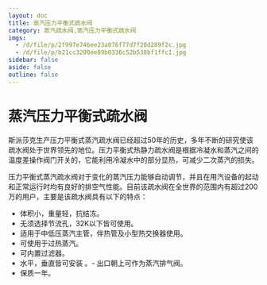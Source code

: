 ```yaml
---
layout: doc
title: 蒸汽压力平衡式疏水阀
category: 蒸汽疏水阀,蒸汽压力平衡式疏水阀
imgs:
  - /d/file/p/2f997e746ee23a076f77d7f20d289f2c.jpg
  - /d/file/p/b21cc3200ee89b0336c52b538bf1ffc1.jpg
sidebar: false
aside: false
outline: false
---
```


# 蒸汽压力平衡式疏水阀

斯派莎克生产压力平衡式蒸汽疏水阀已经超过50年的历史，多年不断的研究使该疏水阀处于世界领先的地位。压力平衡式热静力疏水阀是根据冷凝水和蒸汽之间的温度差操作阀门开关的，它能利用冷凝水中的部分显热，可减少二次蒸汽的损失。

压力平衡式蒸汽疏水阀对于变化的蒸汽压力能够自动调节，并且在用汽设备的起动和正常运行时均有良好的排空气性能。目前该疏水阀在全世界的范围内有超过200万的用户，主要是该疏水阀具有以下的特点：

- 体积小，重量轻，抗结冻。
- 无须选择节流孔，32K以下皆可使用。
- 适用于中低压蒸汽主管，伴热管及小型热交换器使用。
- 可使用于过热蒸汽。
- 可内置过滤器。
- 水平，垂直皆可安装
  。- 出口朝上可作为蒸汽排气阀。
- 保质一年。

<AllProducts category="蒸汽疏水阀,蒸汽压力平衡式疏水阀" />
